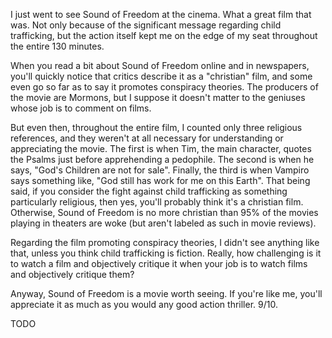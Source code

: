 I just went to see Sound of Freedom at the cinema. What a great film that was. Not only because of the significant message regarding child trafficking, but the action itself kept me on the edge of my seat throughout the entire 130 minutes.

When you read a bit about Sound of Freedom online and in newspapers, you'll quickly notice that critics describe it as a "christian" film, and some even go so far as to say it promotes conspiracy theories. The producers of the movie are Mormons, but I suppose it doesn't matter to the geniuses whose job is to comment on films.

But even then, throughout the entire film, I counted only three religious references, and they weren't at all necessary for understanding or appreciating the movie. The first is when Tim, the main character, quotes the Psalms just before apprehending a pedophile. The second is when he says, "God's Children are not for sale". Finally, the third is when Vampiro says something like, "God still has work for me on this Earth". That being said, if you consider the fight against child trafficking as something particularly religious, then yes, you'll probably think it's a christian film. Otherwise, Sound of Freedom is no more christian than 95% of the movies playing in theaters are woke (but aren't labeled as such in movie reviews).

Regarding the film promoting conspiracy theories, I didn't see anything like that, unless you think child trafficking is fiction. Really, how challenging is it to watch a film and objectively critique it when your job is to watch films and objectively critique them?

Anyway, Sound of Freedom is a movie worth seeing. If you're like me, you'll appreciate it as much as you would any good action thriller. 9/10.

TODO